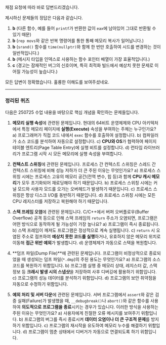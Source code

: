 채점 요청에 따라 바로 답변드리겠습니다.

제시하신 문제들의 정답은 다음과 같습니다.

1.  **b** (다른 함수, 예를 들어 `printf`가 반환한 값이 `eax`에 남아있어 그대로 반환될 수 있기 때문)
2.  **b** (`rep movs`와 같은 반복 명령어를 통한 통째 메모리 복사가 일어납니다.)
3.  **b** (`srand()` 함수를 `time(nullptr)`와 함께 한 번만 호출하여 시드를 변경하는 것이 일반적입니다.)
4.  **b** (메시지 타입을 인덱스로 사용하는 함수 포인터 배열이 가장 효율적입니다.)
5.  **c** (경고는 잠재적인 버그의 신호이며, 특히 최적화 빌드에서 예상치 못한 문제로 이어질 가능성이 높습니다.)

모든 답변이 정확했습니다. 훌륭한 이해도를 보여주셨네요.

---

### **정리된 퀴즈**

다음은 250725 수업 내용을 바탕으로 핵심 개념을 확인하는 문제들입니다.

1.  **메모리 실행 속성**에 관련된 문제입니다. 현대의 64비트 운영체제와 CPU 아키텍처에서 특정 메모리 페이지에 **실행(Execute)** 속성을 부여하는 주체는 누구인가요?
    a) 프로그래머가 직접 코드 내에서 `exec` 함수를 호출하여 설정합니다.
    b) 컴파일러가 소스 코드를 분석하여 자동으로 설정합니다.
    c) **CPU와 OS**가 협력하여 페이지 테이블 엔트리(Page Table Entry)에 실행 비트를 설정합니다.
    d) 런타임 라이브러리가 프로그램 시작 시 모든 메모리에 실행 속성을 부여합니다.

2.  **컨텍스트 스위칭**에 관련된 문제입니다. 프로세스 간 컨텍스트 스위칭은 스레드 간 컨텍스트 스위칭에 비해 성능 저하가 더 큰 주된 이유는 무엇인가요?
    a) 프로세스 스위칭 시에는 프로세스 고유의 메모리 공간(전역 변수, 힙 등)과 함께 **CPU 캐시 메모리**가 모두 초기화되어 재로딩해야 하기 때문입니다.
    b) 프로세스 스위칭 시에는 커널 모드와 사용자 모드를 오가는 오버헤드가 발생하기 때문입니다.
    c) 프로세스 스위칭은 항상 디스크 I/O를 동반하기 때문입니다.
    d) 프로세스 스위칭 시에는 모든 CPU 레지스터를 저장하고 복원해야 하기 때문입니다.

3.  **스택 프레임 오염**에 관련된 문제입니다. C/C++에서 버퍼 오버플로우(Buffer Overflow) 공격 등으로 인해 스택 프레임의 `return` 주소가 오염되면, 프로그램은 어떤 방식으로 동작하게 될 가능성이 가장 높나요?
    a) 프로그램이 즉시 종료됩니다.
    b) 스택 프레임이 깨져도 프로그램은 정상적으로 계속 실행됩니다.
    c) `return` 시 오염된 주소로 점프하여 **예상치 못한 코드를 실행**하거나, 유효하지 않은 메모리 위치로 이동해 **접근 위반 예외**가 발생합니다.
    d) 운영체제가 자동으로 스택을 복원합니다.

4.  **덤프 파일(Dump File)**에 관련된 문제입니다. 프로그램이 비정상적으로 종료되었을 때 생성되는 덤프 파일(`*.dmp`)의 주된 용도는 무엇인가요?
    a) 프로그램의 소스 코드를 복원하기 위함입니다.
    b) 프로그램 실행 중 메모리 상태, 레지스터 값, 스택 정보 등 **크래시 발생 시의 스냅샷**을 저장하여 사후 디버깅에 활용하기 위함입니다.
    c) 프로그램의 성능 데이터를 분석하기 위함입니다.
    d) 프로그램의 보안 취약점을 자동으로 수정하기 위함입니다.

5.  **예외 처리 및 서버 다운**에 관련된 문제입니다. 서버 프로그램에서 `assert`와 같은 검증 실패(Failure)가 발생했을 때, `__debugbreak()`나 `abort()`와 같은 함수를 사용하여 **의도적으로 프로그램을 종료**시키는 경우가 있습니다. 이러한 방식을 사용하는 주된 이유는 무엇인가요?
    a) 사용자에게 친절한 오류 메시지를 보여주기 위함입니다.
    b) 프로그램의 버그를 즉시 종료시켜 **데이터 오염이나 더 큰 구조적 문제**를 방지하기 위함입니다.
    c) 프로그램의 재시작을 유도하여 메모리 누수를 해결하기 위함입니다.
    d) 프로그램이 멈춘 상태에서 디버거가 자동으로 연결되도록 하기 위함입니다.